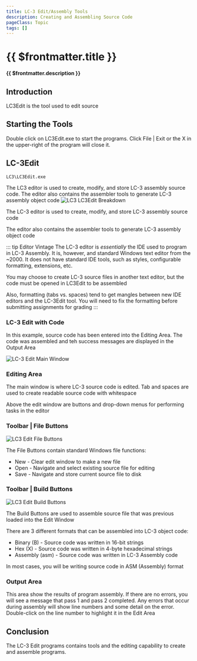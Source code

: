 ```yaml
---
title: LC-3 Edit/Assembly Tools
description: Creating and Assembling Source Code
pageClass: Topic
tags: []
---
```


# {{ $frontmatter.title }}

**{{ $frontmatter.description }}**

<KeyConcepts :ConceptArray= "[
  {
  Concept:'LC-3 Edit is the editing tool used for this course',
  Details:'Assembly programs are created in LC-3 Edit. They can be saved and loaded'
},
{
  Concept:'LC-3 Edit also assembles the source code',
  Details:'Assembling source code results in an object file that can be loaded into the Simulate tool for execution. Assembling is similar to compiling java source code'
}]" />

## Introduction

LC3Edit is the tool used to edit source

## Starting the Tools
Double click on LC3Edit.exe to start the programs.
Click File | Exit or the X in the upper-right of the program will close it.


## LC-3Edit
```LC3\LC3Edit.exe```

The LC3 editor is used to create, modify, and store LC-3 assembly source code. The editor also contains the assembler tools to generate LC-3 assembly object code
![LC3 LC3Edit Breakdown](/images/AssemblyProgramming/GettingStarted/LC3Edit_Breakdown.jpg)

The LC-3 editor is used to create, modify, and store LC-3 assembly source code

The editor also contains the assembler tools to generate LC-3 assembly object code

::: tip Editor Vintage
The LC-3 editor is *essentially* the IDE used to program in LC-3 Assembly. It is, however, and standard Windows text editor from the ~2000. It does not have standard IDE tools, such as styles, configurable formatting, extensions, etc.

You may choose to create LC-3 source files in another text editor, but the code must be opened in LC3Edit to be assembled

Also, formatting (tabs vs. spaces) tend to get mangles between new IDE editors and the LC-3Edit tool. You will need to fix the formatting before submitting assignments for grading
:::

### LC-3 Edit with Code
In this example, source code has been entered into the Editing Area. The code was assembled and teh success messages are displayed in the Output Area

![LC-3 Edit Main Window](/images/AssemblyProgramming/GettingStarted/LC3EditMain.png)

### Editing Area
The main window is where LC-3 source code is edited. Tab and spaces are used to create readable source code with whitespace

Above the edit window are buttons and drop-down menus for performing tasks in the editor

### Toolbar | File Buttons
![LC3 Edit File Buttons](/images/AssemblyProgramming/GettingStarted/LC3EditFileBtns.png)

The File Buttons contain standard Windows file functions:
* New - Clear edit window to make a new file
* Open - Navigate and select existing source file for editing
* Save - Navigate and store current source file to disk

### Toolbar | Build Buttons
![LC3 Edit Build Buttons](/images/AssemblyProgramming/GettingStarted/LC3EditBuildBtns.png)

The Build Buttons are used to assemble source file that was previous loaded into the Edit Window

There are 3 different formats that can be assembled into LC-3 object code:
* Binary (B) - Source code was written in 16-bit strings
* Hex (X) - Source code was written in 4-byte hexadecimal strings
* Assembly (asm) - Source code was written in LC-3 Assembly code

In most cases, you will be writing source code in ASM (Assembly) format

### Output Area

This area show the results of program assembly. If there are no errors, you will see a message that pass 1 and pass 2 completed. Any errors that occur during assembly will show line numbers and some detail on the error. Double-click on the line number to highlight it in the Edit Area

## Conclusion

The LC-3 Edit programs contains tools and the editing capability to create and assemble programs.